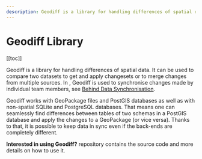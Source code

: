 ```yaml
---
description: Geodiff is a library for handling differences of spatial data from multiple sources. It is used to synchronise changes in Mergin Maps.
---
```


# Geodiff Library
[[toc]]

Geodiff is a library for handling differences of spatial data. It can be used to compare two datasets to get and apply changesets or to merge changes from multiple sources. In <MainPlatformNameLink />, Geodiff is used to synchronise changes made by individual team members, see [Behind Data Synchronisation](../../manage/synchronisation/). 

Geodiff works with GeoPackage files and PostGIS databases as well as with non-spatial SQLite and PostgreSQL databases. That means one can seamlessly find differences between tables of two schemas in a PostGIS database and apply the changes to a GeoPackage (or vice versa). Thanks to that, it is possible to keep data in sync even if the back-ends are completely different.

**Interested in using Geodiff?** <GitHubRepo id="MerginMaps/geodiff" /> repository contains the source code and more details on how to use it.
